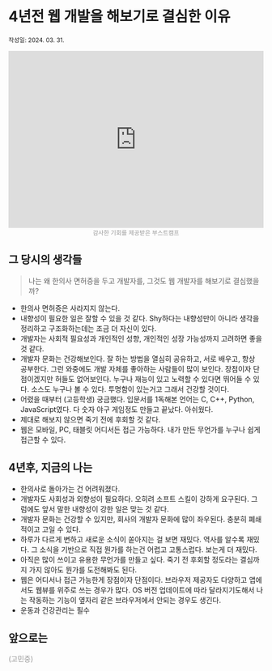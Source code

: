 # 4년전 웹 개발을 해보기로 결심한 이유

<small>작성일: 2024. 03. 31.</small>

<iframe width="100%" height="350" src="https://www.youtube.com/embed/K0bpwnYxgAY?si=sIbXXXhUitxwHzPb" title="YouTube video player" frameborder="0" allow="accelerometer; autoplay; clipboard-write; encrypted-media; gyroscope; picture-in-picture; web-share" referrerpolicy="strict-origin-when-cross-origin" allowfullscreen></iframe>
<small class="dull caption">감사한 기회를 제공받은 부스트캠프</small>

## 그 당시의 생각들
> 나는 왜 한의사 면허증을 두고 개발자를, 그것도 웹 개발자를 해보기로 결심했을까?

- 한의사 면허증은 사라지지 않는다.
- 내향성이 필요한 일은 잘할 수 있을 것 같다. Shy하다는 내향성만이 아니라 생각을 정리하고 구조화하는데는 조금 더 자신이 있다.
- 개발자는 사회적 필요성과 개인적인 성향, 개인적인 성장 가능성까지 고려하면 좋을 것 같다.
- 개발자 문화는 건강해보인다. 잘 하는 방법을 열심히 공유하고, 서로 배우고, 항상 공부한다. 그런 와중에도 개발 자체를 좋아하는 사람들이 많이 보인다. 장점이자 단점이겠지만 허들도 없어보인다. 누구나 재능이 있고 노력할 수 있다면 뛰어들 수 있다. 소스도 누구나 볼 수 있다. 투명함이 있는거고 그래서 건강할 것이다.
- 어렸을 때부터 (고등학생) 궁금했다. 입문서를 1독해본 언어는 C, C++, Python, JavaScript였다. 다 숫자 야구 게임정도 만들고 끝났다. 아쉬웠다.
- 제대로 해보지 않으면 죽기 전에 후회할 것 같다.
- 웹은 모바일, PC, 태블릿 어디서든 접근 가능하다. 내가 만든 무언가를 누구나 쉽게 접근할 수 있다.

## 4년후, 지금의 나는

- 한의사로 돌아가는 건 어려워졌다.
- 개발자도 사회성과 외향성이 필요하다. 오히려 소프트 스킬이 강하게 요구된다. 그럼에도 앞서 말한 내향성이 강한 일은 맞는 것 같다.
- 개발자 문화는 건강할 수 있지만, 회사의 개발자 문화에 많이 좌우된다. 충분히 폐쇄적이고 고일 수 있다.
- 하루가 다르게 변하고 새로운 소식이 쏟아지는 걸 보면 재밌다. 역사를 알수록 재밌다. 그 소식을 기반으로 직접 뭔가를 하는건 어렵고 고통스럽다. 보는게 더 재밌다.
- 아직은 많이 쓰이고 유용한 무언가를 만들고 싶다. 죽기 전 후회할 정도라는 결심까지 가지 않아도 뭔가를 도전해봐도 된다.
- 웹은 어디서나 접근 가능한게 장점이자 단점이다. 브라우저 제공자도 다양하고 앱에서도 웹뷰를 위주로 쓰는 경우가 많다. OS 버전 업데이트에 따라 달라지기도해서 나는 작동하는 기능이 옆자리 같은 브라우저에서 안되는 경우도 생긴다.
- 운동과 건강관리는 필수

## 앞으로는

<div class="dull">(고민중)</div>

<style scoped lang="scss">
.dull {
  color: rgba(128, 128, 128, 0.8);
}

.caption {
  display: flex;
  justify-content: center;
}
</style>